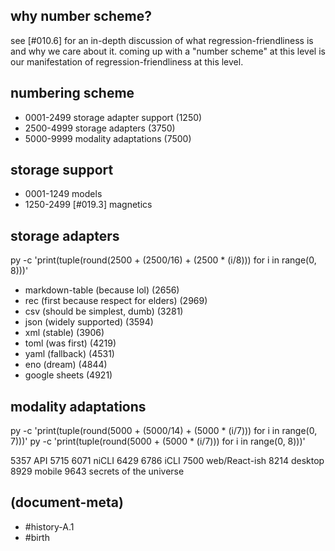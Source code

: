 ## why number scheme?

see [#010.6] for an in-depth discussion of what regression-friendliness is
and why we care about it. coming up with a "number scheme" at this level is
our manifestation of regression-friendliness at this level.



## numbering scheme

  - 0001-2499  storage adapter support (1250)
  - 2500-4999  storage adapters (3750)
  - 5000-9999  modality adaptations (7500)


## storage support

  - 0001-1249  models
  - 1250-2499  [#019.3] magnetics


## storage adapters

py -c 'print(tuple(round(2500 + (2500/16) + (2500 * (i/8))) for i in range(0, 8)))'

  - markdown-table (because lol) (2656)
  - rec (first because respect for elders) (2969)
  - csv (should be simplest, dumb) (3281)
  - json (widely supported) (3594)
  - xml (stable) (3906)
  - toml (was first) (4219)
  - yaml (fallback) (4531)
  - eno (dream) (4844)
  - google sheets (4921)


## modality adaptations

py -c 'print(tuple(round(5000 + (5000/14) + (5000 * (i/7))) for i in range(0, 7)))'
py -c 'print(tuple(round(5000 + (5000 * (i/7))) for i in range(0, 8)))'

5357 API
5715
6071 niCLI
6429
6786 iCLI
7500 web/React-ish
8214 desktop
8929 mobile
9643 secrets of the universe




## (document-meta)

  - #history-A.1
  - #birth
